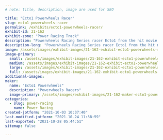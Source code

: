 ```yaml
---
# note: title, description, image are used for SEO

title: "Ecto1 Powerwheels Racer"
slug: ecto1-powerwheels-racer
permalink: /exhibits/ecto1-powerwheels-racer/
exhibit-id: 21-162
exhibit-zone: "Power Racing Track"
description: "Powerwheels Racing Series racer Ecto1 from the hit movie &#039;Ghostbusters&#039;"
description-long: "Powerwheels Racing Series racer Ecto1 from the hit movie &#039;Ghostbusters&#039;"
image: /assets/images/exhibit-images/21-162-exhibit-ecto1-powerwheels-racer-981bdbd0-d5a1-450a-87d9-8c703bebb732-large.jpeg
image-primary: 
  small: /assets/images/exhibit-images/21-162-exhibit-ecto1-powerwheels-racer-981bdbd0-d5a1-450a-87d9-8c703bebb732-small.jpeg
  medium: /assets/images/exhibit-images/21-162-exhibit-ecto1-powerwheels-racer-981bdbd0-d5a1-450a-87d9-8c703bebb732-medium.jpeg
  large: /assets/images/exhibit-images/21-162-exhibit-ecto1-powerwheels-racer-981bdbd0-d5a1-450a-87d9-8c703bebb732-large.jpeg
  full: /assets/images/exhibit-images/21-162-exhibit-ecto1-powerwheels-racer-981bdbd0-d5a1-450a-87d9-8c703bebb732-full.jpeg
additional-images: 
maker: 
  name: "Ecto1 Powerwheels"
  description: "Powerwheels Racers"
  image-primary: /assets/images/exhibit-images/21-162-maker-ecto1-powerwheels-racer-f3c66cb0-6d38-42a0-b860-ad502540d5f8-medium.jpeg
categories: 
  - slug: power-racing
    name: Power Racing
created-jotform: "2021-10-03 10:37:40"
last-modified-jotform: "2021-10-24 11:38:59"
last-exported: "2021-10-28 05:44:51"
sitemap: false

---
```

